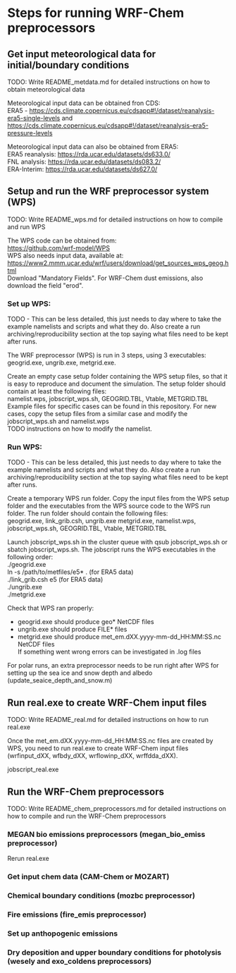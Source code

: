 # Steps for running WRF-Chem preprocessors



## Get input meteorological data for initial/boundary conditions

TODO: Write README_metdata.md for detailed instructions on how to obtain meteorological data

Meteorological input data can be obtained fron CDS:  
ERA5 - https://cds.climate.copernicus.eu/cdsapp#!/dataset/reanalysis-era5-single-levels and https://cds.climate.copernicus.eu/cdsapp#!/dataset/reanalysis-era5-pressure-levels

Meteorological input data can also be obtained from ERA5:  
ERA5 reanalysis: https://rda.ucar.edu/datasets/ds633.0/  
FNL analysis: https://rda.ucar.edu/datasets/ds083.2/  
ERA-Interim: https://rda.ucar.edu/datasets/ds627.0/



## Setup and run the WRF preprocessor system (WPS)

TODO: Write README_wps.md for detailed instructions on how to compile and run WPS

The WPS code can be obtained from:  
https://github.com/wrf-model/WPS  
WPS also needs input data, available at:  
https://www2.mmm.ucar.edu/wrf/users/download/get_sources_wps_geog.html  
Download "Mandatory Fields". For WRF-Chem dust emissions, also download the field "erod".

### Set up WPS:  


TODO - This can be less detailed, this just needs to day where to take the example namelists and scripts and what they do. Also create a run archiving/reproducibility section at the top saying what files need to be kept after runs.

The WRF preprocessor (WPS) is run in 3 steps, using 3 executables: geogrid.exe, ungrib.exe, metgrid.exe. 

Create an empty case setup folder containing the WPS setup files, so that it is easy to reproduce and document the simulation. 
The setup folder should contain at least the following files:  
namelist.wps, jobscript_wps.sh, GEOGRID.TBL, Vtable, METGRID.TBL  
Example files for specific cases can be found in this repository. For new cases, copy the setup files from a similar case and modify the jobscript_wps.sh and namelist.wps  
TODO instructions on how to modify the namelist.

### Run WPS:  

TODO - This can be less detailed, this just needs to day where to take the example namelists and scripts and what they do. Also create a run archiving/reproducibility section at the top saying what files need to be kept after runs.

Create a temporary WPS run folder. Copy the input files from the WPS setup folder and the executables from the WPS source code to the WPS run folder. The run folder should contain the following files:  
geogrid.exe, link_grib.csh, ungrib.exe metgrid.exe, namelist.wps, jobscript_wps.sh, GEOGRID.TBL, Vtable, METGRID.TBL 

Launch jobscript_wps.sh in the cluster queue with qsub jobscript_wps.sh or sbatch jobscript_wps.sh. The jobscript runs the WPS executables in the following order:  
./geogrid.exe  
ln -s /path/to/metfiles/e5* . (for ERA5 data)  
./link_grib.csh e5 (for ERA5 data)     
./ungrib.exe  
./metgrid.exe  

Check that WPS ran properly:  
- geogrid.exe should produce geo* NetCDF files  
- ungrib.exe should produce FILE* files  
- metgrid.exe should produce met_em.dXX.yyyy-mm-dd_HH:MM:SS.nc NetCDF files  
If something went wrong errors can be investigated in .log files  

For polar runs, an extra preprocessor needs to be run right after WPS for setting up the sea ice and snow depth and albedo (update_seaice_depth_and_snow.m)  


## Run real.exe to create WRF-Chem input files

TODO: Write README_real.md for detailed instructions on how to run real.exe

Once the met_em.dXX.yyyy-mm-dd_HH:MM:SS.nc files are created by WPS, you need to run real.exe to create WRF-Chem input files (wrfinput_dXX, wfbdy_dXX, wrflowinp_dXX, wrffdda_dXX).

jobscript_real.exe


## Run the WRF-Chem preprocessors

TODO: Write README_chem_preprocessors.md for detailed instructions on how to compile and run the WRF-Chem preprocessors

### MEGAN bio emissions preprocessors (megan_bio_emiss preprocessor)

Rerun real.exe

### Get input chem data (CAM-Chem or MOZART)

### Chemical boundary conditions (mozbc preprocessor)

### Fire emissions (fire_emis preprocessor)

### Set up anthopogenic emissions

### Dry deposition and upper boundary conditions for photolysis (wesely and exo_coldens preprocessors)

